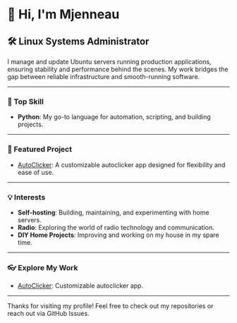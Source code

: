 # 👋 Hi, I'm Mjenneau

## 🛠️ Linux Systems Administrator

I manage and update Ubuntu servers running production applications, ensuring stability and performance behind the scenes. My work bridges the gap between reliable infrastructure and smooth-running software.

---

### 🚀 Top Skill
- **Python**: My go-to language for automation, scripting, and building projects.

---

### 📌 Featured Project
- [AutoClicker](https://github.com/superman2002/AutoClicker): A customizable autoclicker app designed for flexibility and ease of use.

---

### 💡 Interests
- **Self-hosting**: Building, maintaining, and experimenting with home servers.
- **Radio**: Exploring the world of radio technology and communication.
- **DIY Home Projects**: Improving and working on my house in my spare time.

---

### 👓 Explore My Work

- [AutoClicker](https://github.com/superman2002/AutoClicker): Customizable autoclicker app.

---

Thanks for visiting my profile! Feel free to check out my repositories or reach out via GitHub Issues.
